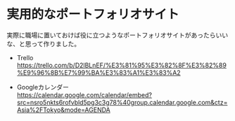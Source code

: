 # 実用的なポートフォリオサイト


実際に職場に置いておけば役に立つようなポートフォリオサイトがあったらいいな、と思って作りました。

* Trello  
https://trello.com/b/D2lBLnEF/%E3%81%95%E3%82%8F%E3%82%89%E9%96%8B%E7%99%BA%E3%83%A1%E3%83%A2  

* Googleカレンダー  
https://calendar.google.com/calendar/embed?src=nsro5nkts6rofvbld5pg3c3g78%40group.calendar.google.com&ctz=Asia%2FTokyo&mode=AGENDA  

